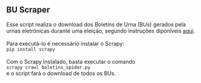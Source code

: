 ## BU Scraper

Esse script realiza o download dos Boletins de Urna (BUs) gerados pela urnas eletrônicas durante uma eleição, segundo instruções diponíveis [aqui](https://www.tse.jus.br/eleicoes/informacoes-tecnicas-sobre-a-divulgacao-de-resultados).\
\
Para executá-lo é necessário instalar o Scrapy:\
`pip install scrapy`\
\
Com o Scrapy instalado, basta executar o comando\
`scrapy crawl boletins_spider.py`\
e o script fará o download de todos os BUs.

